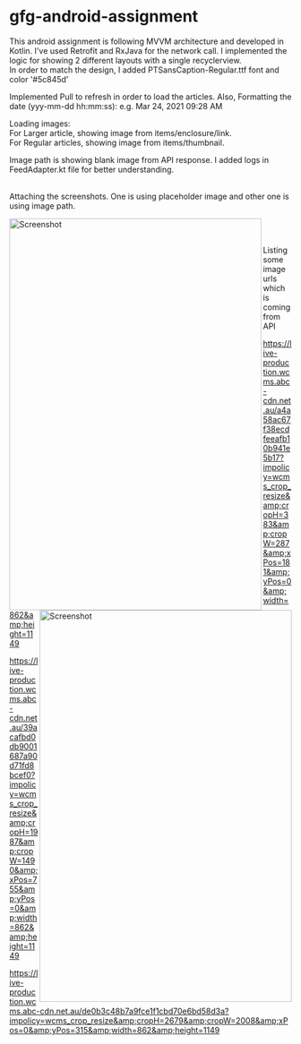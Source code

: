 # gfg-android-assignment

This android assignment is following MVVM architecture and developed in Kotlin. I've used Retrofit and RxJava for the network call. I implemented the logic for showing 2 different layouts with a single recyclerview. <br/>
In order to match the design, I added PTSansCaption-Regular.ttf font and color '#5c845d' <br/>

Implemented Pull to refresh in order to load the articles. 
Also, Formatting the date (yyy-mm-dd hh:mm:ss): e.g. Mar 24, 2021 09:28 AM <br/>

Loading images:<br/>
  For Larger article, showing image from items/enclosure/link. <br/>
  For Regular articles, showing image from items/thumbnail. <br/>
  
  
Image path is showing blank image from API response. I added logs in FeedAdapter.kt file for better understanding. <br/><br/>

Attaching the screenshots. One is using placeholder image and other one is using image path.
<br/>

<img align="left" src="https://user-images.githubusercontent.com/20974986/112303463-51de4f80-8cc2-11eb-8a2b-39109c4b2305.jpg" alt="Screenshot" width="450" height="700" />

<img align="right" src="https://user-images.githubusercontent.com/20974986/112303516-5f93d500-8cc2-11eb-8135-02d8c694b4e6.jpg" alt="Screenshot" width="450" height="700" />


<br /> <br />

Listing some image urls which is coming from API <br/>

https://live-production.wcms.abc-cdn.net.au/a4a58ac67f38ecdfeeafb10b941e5b17?impolicy=wcms_crop_resize&amp;cropH=383&amp;cropW=287&amp;xPos=181&amp;yPos=0&amp;width=862&amp;height=1149

https://live-production.wcms.abc-cdn.net.au/39acafbd0db9001687a90d71fd8bcef0?impolicy=wcms_crop_resize&amp;cropH=1987&amp;cropW=1490&amp;xPos=755&amp;yPos=0&amp;width=862&amp;height=1149

https://live-production.wcms.abc-cdn.net.au/de0b3c48b7a9fce1f1cbd70e6bd58d3a?impolicy=wcms_crop_resize&amp;cropH=2679&amp;cropW=2008&amp;xPos=0&amp;yPos=315&amp;width=862&amp;height=1149







